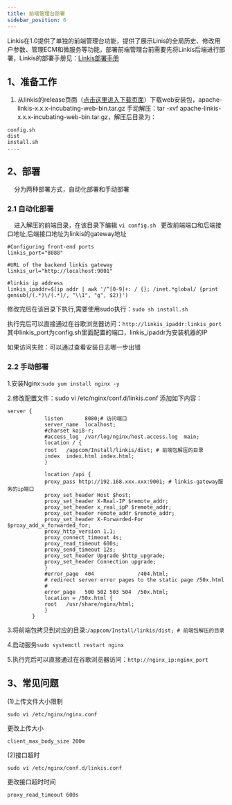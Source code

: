 ```yaml
---
title: 前端管理台部署
sidebar_position: 6
---
```


Linkis在1.0提供了单独的前端管理台功能，提供了展示Linis的全局历史、修改用户参数、管理ECM和微服务等功能，部署前端管理台前需要先将Linkis后端进行部署，Linkis的部署手册见：[Linkis部署手册](deployment/quick_deploy.md)

## 1、准备工作

1. 从linkis的release页面（[点击这里进入下载页面](https://linkis.staged.apache.org/zh-CN/download/main/)）下载web安装包，apache-linkis-x.x.x-incubating-web-bin.tar.gz
手动解压：tar -xvf  apache-linkis-x.x.x-incubating-web-bin.tar.gz，解压后目录为：
```
config.sh
dist
install.sh
....
```

## 2、部署
&nbsp;&nbsp;&nbsp;&nbsp;分为两种部署方式，自动化部署和手动部署

### 2.1 自动化部署
&nbsp;&nbsp;&nbsp;&nbsp;进入解压的前端目录，在该目录下编辑 ```vi config.sh ```
更改前端端口和后端接口地址,后端接口地址为linkis的gateway地址

```$xslt
#Configuring front-end ports
linkis_port="8088"

#URL of the backend linkis gateway
linkis_url="http://localhost:9001"

#linkis ip address
linkis_ipaddr=$(ip addr | awk '/^[0-9]+: / {}; /inet.*global/ {print gensub(/(.*)\/(.*)/, "\\1", "g", $2)}')
```

修改完后在该目录下执行,需要使用sudo执行：```sudo sh install.sh ```

执行完后可以直接通过在谷歌浏览器访问：```http://linkis_ipaddr:linkis_port``` 其中linkis_port为config.sh里面配置的端口，linkis_ipaddr为安装机器的IP

如果访问失败：可以通过查看安装日志哪一步出错

### 2.2 手动部署
1.安装Nginx:```sudo yum install nginx -y```

2.修改配置文件：sudo vi /etc/nginx/conf.d/linkis.conf
添加如下内容：
```
server {
            listen       8080;# 访问端口
            server_name  localhost;
            #charset koi8-r;
            #access_log  /var/log/nginx/host.access.log  main;
            location / {
            root   /appcom/Install/linkis/dist; # 前端包解压的目录
            index  index.html index.html;
            }
          
            location /api {
            proxy_pass http://192.168.xxx.xxx:9001; # linkis-gateway服务的ip端口
            proxy_set_header Host $host;
            proxy_set_header X-Real-IP $remote_addr;
            proxy_set_header x_real_ipP $remote_addr;
            proxy_set_header remote_addr $remote_addr;
            proxy_set_header X-Forwarded-For $proxy_add_x_forwarded_for;
            proxy_http_version 1.1;
            proxy_connect_timeout 4s;
            proxy_read_timeout 600s;
            proxy_send_timeout 12s;
            proxy_set_header Upgrade $http_upgrade;
            proxy_set_header Connection upgrade;
            }
            #error_page  404              /404.html;
            # redirect server error pages to the static page /50x.html
            #
            error_page   500 502 503 504  /50x.html;
            location = /50x.html {
            root   /usr/share/nginx/html;
            }
        }

```

3.将前端包拷贝到对应的目录:```/appcom/Install/linkis/dist; # 前端包解压的目录 ```

4.启动服务```sudo systemctl restart nginx```

5.执行完后可以直接通过在谷歌浏览器访问：```http://nginx_ip:nginx_port```

## 3、常见问题

(1)上传文件大小限制

```
sudo vi /etc/nginx/nginx.conf
```

更改上传大小

```
client_max_body_size 200m
```

 (2)接口超时

```
sudo vi /etc/nginx/conf.d/linkis.conf
```


更改接口超时时间

```
proxy_read_timeout 600s
```